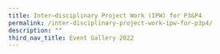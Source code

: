```yaml
---
title: Inter–disciplinary Project Work (IPW) for P3&P4
permalink: /inter-disciplinary-project-work-ipw-for-p3p4/
description: ""
third_nav_title: Event Gallery 2022
---
```

